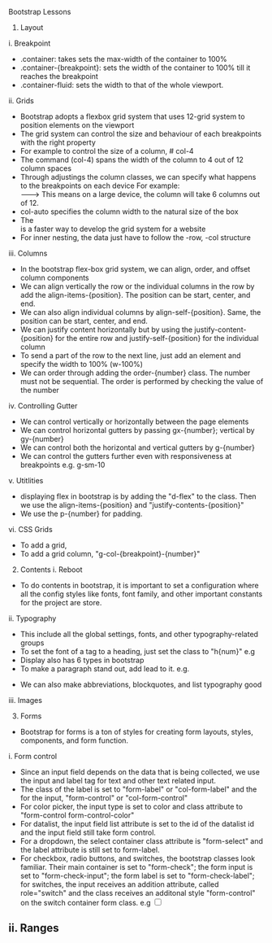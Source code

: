 Bootstrap Lessons

1. Layout

i. Breakpoint

- .container: takes sets the max-width of the container to 100%
- .container-{breakpoint}: sets the width of the container to 100% till it reaches the breakpoint
- .container-fluid: sets the width to that of the whole viewport.

ii. Grids

- Bootstrap adopts a flexbox grid system that uses 12-grid system to position elements on the viewport
- The grid system can control the size and behaviour of each breakpoints with the right property
- For example to control the size of a column, # col-4
- The command (col-4) spans the width of the column to 4 out of 12 column spaces
- Through adjustings the column classes, we can specify what happens to the breakpoints on each device
  For example: <div class="col-sm-6"> ---> This means on a large device, the column will take 6 columns out of 12.
- col-auto specifies the column width to the natural size of the box
- The <div class="row row-cols-{col_number}"> is a faster way to develop the grid system for a website
- For inner nesting, the data just have to follow the -row, -col structure

iii. Columns

- In the bootstrap flex-box grid system, we can align, order, and offset column components
- We can align vertically the row or the individual columns in the row by add the align-items-{position}. The position can be start, center, and end.
- We can also align individual columns by align-self-{position}. Same, the position can be start, center, and end.
- We can justify content horizontally but by using the justify-content-{position} for the entire row and justify-self-{position} for the individual column
- To send a part of the row to the next line, just add an element and specify the width to 100% (w-100%)
- We can order through adding the order-{number} class. The number must not be sequential. The order is performed by checking the value of the number

iv. Controlling Gutter

- We can control vertically or horizontally between the page elements
- We can control horizontal gutters by passing gx-{number}; vertical by gy-{number}
- We can control both the horizontal and vertical gutters by g-{number}
- We can control the gutters further even with responsiveness at breakpoints e.g. g-sm-10

v. Utitlities

- displaying flex in bootstrap is by adding the "d-flex" to the class. Then we use the align-items-{position} and "justify-contents-{position}"
- We use the p-{number} for padding.

vi. CSS Grids

- To add a grid, <div class="grid"></div>
- To add a grid column, "g-col-{breakpoint}-{number}"

2. Contents
   i. Reboot

- To do contents in bootstrap, it is important to set a configuration where all the config styles like fonts, font family, and other important constants for the project are store.

ii. Typography

- This include all the global settings, fonts, and other typography-related groups
- To set the font of a tag to a heading, just set the class to "h{num}" e.g <span class="h2">
- Display also has 6 types in bootstrap <div class="display{number}">
- To make a paragraph stand out, add lead to it. e.g. <p class="lead">
- We can also make abbreviations, blockquotes, and list typography good

iii. Images

3. Forms

- Bootstrap for forms is a ton of styles for creating form layouts, styles, components, and form function.

i. Form control

- Since an input field depends on the data that is being collected, we use the input and label tag for text and other text related input.
- The class of the label is set to "form-label" or "col-form-label" and the for the input, "form-control" or "col-form-control"
- For color picker, the input type is set to color and class attribute to "form-control form-control-color"
- For datalist, the input field list attribute is set to the id of the datalist id and the input field still take form control.
- For a dropdown, the select container class attribute is "form-select" and the label attribute is still set to form-label.
- For checkbox, radio buttons, and switches, the bootstrap classes look familiar. Their main container is set to "form-check"; the form input is set to "form-check-input"; the form label is set to "form-check-label"; for switches, the input receives an addition attribute, called role="switch" and the class receives an additonal style "form-control" on the switch container form class. e.g <input type="checkbox" class="form-check-input" role="switch"  />


ii. Ranges
- 